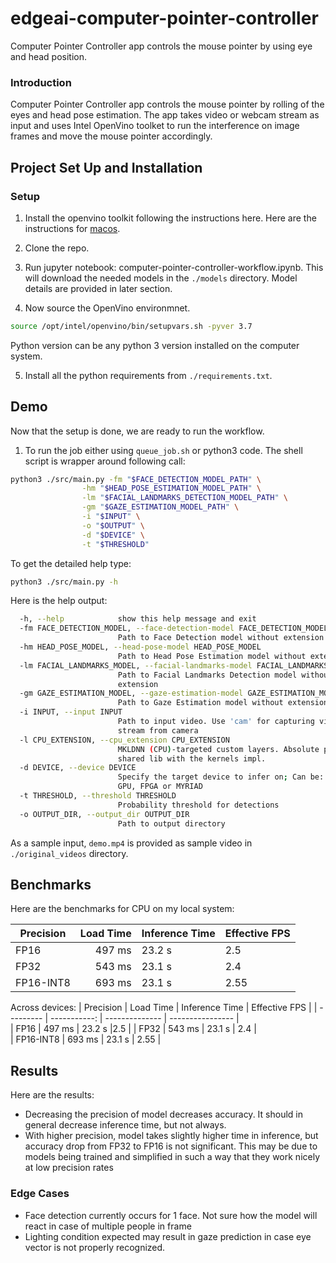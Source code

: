 # edgeai-computer-pointer-controller
Computer Pointer Controller app controls the mouse pointer by using eye and head position.

### Introduction

Computer Pointer Controller app controls the mouse pointer by rolling of the eyes and head pose estimation. The app takes video or webcam stream as input and uses Intel OpenVino toolket to run the interference on image frames and move the mouse pointer accordingly. 

## Project Set Up and Installation

### Setup
1. Install the openvino toolkit following the instructions here. Here are the instructions for [macos](https://docs.openvinotoolkit.org/latest/_docs_install_guides_installing_openvino_macos.html).

2. Clone the repo.

3. Run jupyter notebook: computer-pointer-controller-workflow.ipynb. This will download the needed models in the `./models` directory. Model details are provided in later section.

4. Now source the OpenVino environmnet. 
```bash
source /opt/intel/openvino/bin/setupvars.sh -pyver 3.7
```

Python version can be any python 3 version installed on the computer system.

5. Install all the python requirements from `./requirements.txt`.
                        
## Demo

Now that the setup is done, we are ready to run the workflow. 

1. To run the job either using `queue_job.sh` or python3 code. The shell script is wrapper around following call:
```bash
python3 ./src/main.py -fm "$FACE_DETECTION_MODEL_PATH" \
                -hm "$HEAD_POSE_ESTIMATION_MODEL_PATH" \
                -lm "$FACIAL_LANDMARKS_DETECTION_MODEL_PATH" \
                -gm "$GAZE_ESTIMATION_MODEL_PATH" \
                -i "$INPUT" \
                -o "$OUTPUT" \
                -d "$DEVICE" \
                -t "$THRESHOLD"
```
To get the detailed help type:
```bash
python3 ./src/main.py -h
```

Here is the help output:
```bash
  -h, --help            show this help message and exit
  -fm FACE_DETECTION_MODEL, --face-detection-model FACE_DETECTION_MODEL
                        Path to Face Detection model without extension
  -hm HEAD_POSE_MODEL, --head-pose-model HEAD_POSE_MODEL
                        Path to Head Pose Estimation model without extension
  -lm FACIAL_LANDMARKS_MODEL, --facial-landmarks-model FACIAL_LANDMARKS_MODEL
                        Path to Facial Landmarks Detection model without
                        extension
  -gm GAZE_ESTIMATION_MODEL, --gaze-estimation-model GAZE_ESTIMATION_MODEL
                        Path to Gaze Estimation model without extension
  -i INPUT, --input INPUT
                        Path to input video. Use 'cam' for capturing video
                        stream from camera
  -l CPU_EXTENSION, --cpu_extension CPU_EXTENSION
                        MKLDNN (CPU)-targeted custom layers. Absolute path to
                        shared lib with the kernels impl.
  -d DEVICE, --device DEVICE
                        Specify the target device to infer on; Can be: CPU,
                        GPU, FPGA or MYRIAD
  -t THRESHOLD, --threshold THRESHOLD
                        Probability threshold for detections
  -o OUTPUT_DIR, --output_dir OUTPUT_DIR
                        Path to output directory
```

As a sample input, `demo.mp4` is provided as sample video in `./original_videos` directory.


## Benchmarks
Here are the benchmarks for CPU on my local system:

| Precision | Load Time    | Inference Time | Effective FPS    |
| --------- | -----------: | -------------- | ---------------- |  
| FP16      | 497 ms       | 23.2 s         |2.5               |
| FP32      | 543 ms       | 23.1 s         | 2.4              |  
| FP16-INT8      | 693 ms       | 23.1 s         | 2.55             |  

Across devices:
| Precision | Load Time    | Inference Time | Effective FPS    |
| --------- | -----------: | -------------- | ---------------- |  
| FP16      | 497 ms       | 23.2 s         |2.5               |
| FP32      | 543 ms       | 23.1 s         | 2.4              |  
| FP16-INT8      | 693 ms       | 23.1 s         | 2.55             |  

## Results

Here are the results:
- Decreasing the precision of model decreases accuracy. It should in general decrease inference time, but not always.
- With higher precision, model takes slightly higher time in inference, but accuracy drop from FP32 to FP16 is not significant. This may be due to models being trained and simplified in such a way that they work nicely at low precision rates

### Edge Cases

- Face detection currently occurs for 1 face. Not sure how the model will react in case of multiple people in frame
- Lighting condition expected may result in gaze prediction in case eye vector is not properly recognized.